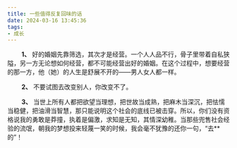 ```yaml
---
title: 一些值得反复回味的话
date: 2024-03-16 13:45:36
tags:
- 成长
---
```


&ensp;&ensp;&ensp;&ensp; __1、__ 好的婚姻先靠筛选，其次才是经营。一个人人品不行，骨子里带着自私狭隘，另一方无论想如何经营，都不可能经营出好的婚姻。在这个过程中，想要经营的那一方，他（她）的人生是舒展不开的——男人女人都一样。

&ensp;&ensp;&ensp;&ensp; __2、__ 不要试图去改变别人，你改变不了。

&ensp;&ensp;&ensp;&ensp; __3、__ 当世上所有人都把欲望当理想，把世故当成熟，把麻木当深沉，把怯懦当稳健，把油滑当智慧，那只能说明这个社会的底线已被击穿。所以，你们没有资格说我的勇敢是莽撞，执着是偏激，求知是无知，其情深幼稚。当那些兜售社会经验的流氓，朝我的梦想投来轻蔑一笑的时候，我会毫不犹豫的还你一句，“去**的”！